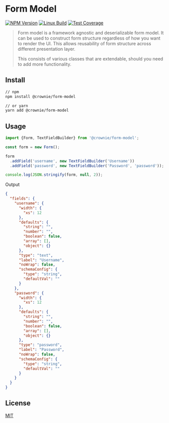 # Form Model

[![NPM Version][npm-image]][npm-url]
[![Linux Build][travis-image]][travis-url]
[![Test Coverage][coveralls-image]][coveralls-url]

> Form model is a framework agnostic and deserializable form model.
> It can be used to construct form structure regardless of how you want
> to render the UI. This allows reusability of form structure across
> different presentation layer.
>
> This consists of various classes that are extendable, should you
> need to add more functionality.

## Install

```bash
// npm
npm install @crownie/form-model

// or yarn
yarn add @crownie/form-model
```

## Usage

```typescript
import {Form, TextFieldBuilder} from '@crownie/form-model';

const form = new Form();

form
  .addField('username', new TextFieldBuilder('Username'))
  .addField('password', new TextFieldBuilder('Password', 'password'));

console.log(JSON.stringify(form, null, 2));
```

Output

```json
{
  "fields": {
    "username": {
      "width": {
        "xs": 12
      },
      "defaults": {
        "string": "",
        "number": "",
        "boolean": false,
        "array": [],
        "object": {}
      },
      "type": "text",
      "label": "Username",
      "noWrap": false,
      "schemaConfig": {
        "type": "string",
        "defaultVal": ""
      }
    },
    "password": {
      "width": {
        "xs": 12
      },
      "defaults": {
        "string": "",
        "number": "",
        "boolean": false,
        "array": [],
        "object": {}
      },
      "type": "password",
      "label": "Password",
      "noWrap": false,
      "schemaConfig": {
        "type": "string",
        "defaultVal": ""
      }
    }
  }
}
```

## License

[MIT](http://vjpr.mit-license.org)

[npm-image]: https://img.shields.io/npm/v/live-xxx.svg
[npm-url]: https://npmjs.org/package/live-xxx
[travis-image]: https://travis-ci.org/Crownie/form-model.svg?branch=master
[travis-url]: https://travis-ci.org/github/Crownie/form-model
[coveralls-image]: https://img.shields.io/coveralls/live-js/live-xxx/master.svg
[coveralls-url]: https://coveralls.io/r/live-js/live-xxx?branch=master

